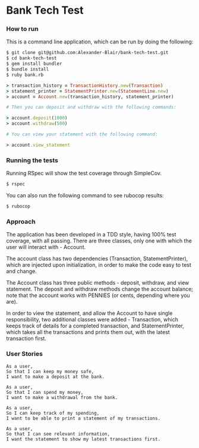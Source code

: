 # Bank Tech Test

### How to run

This is a command line application, which can be run by doing the following:

```sh
$ git clone git@github.com:Alexander-Blair/bank-tech-test.git  
$ cd bank-tech-test  
$ gem install bundler  
$ bundle install  
$ ruby bank.rb  
```

```ruby
> transaction_history = TransactionHistory.new(Transaction)
> statement_printer = StatementPrinter.new(StatementLine.new)
> account = Account.new(transaction_history, statement_printer)

# Then you can deposit and withdraw with the following commands:

> account.deposit(1000)  
> account.withdraw(500)  

# You can view your statement with the following command:

> account.view_statement
```

### Running the tests
Running RSpec will show the test coverage through SimpleCov.

```sh
$ rspec  
```

You can also run the following command to see rubocop results:  
```sh
$ rubocop
```
### Approach

The application has been developed in a TDD style, having 100% test coverage, with all passing. There are three classes, only one with which the user will interact with - Account.

The account class has two dependencies (Transaction, StatementPrinter), which are injected upon initialization, in order to make the code easy to test and change.

The Account class has three public methods - deposit, withdraw, and view statement. The deposit and withdraw methods change the account balance; note that the account works with PENNIES (or cents, depending where you are).

In order to view the statement, and allow the Account to have single responsibility, two additional classes were added - Transaction, which keeps track of details for a completed transaction, and StatementPrinter, which takes all the transactions and prints them out, with the latest transaction first.

### User Stories
```
As a user,
So that I can keep my money safe,  
I want to make a deposit at the bank.
```

```
As a user,  
So that I can spend my money,
I want to make a withdrawal from the bank.
```

```
As a user,  
So I can keep track of my spending,  
I want to be able to print a statement of my transactions.
```

```
As a user,  
So that I can see relevant information,
I want the statement to show my latest transactions first.
```
